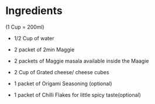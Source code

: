 # Ingredients

(1 Cup = 200ml)

* 1/2 Cup of water

* 2 packet of 2min Maggie

* 2 packets of Maggie masala available inside the Maagie

* 2 Cup of Grated cheese/ cheese cubes

* 1 packet of Origami Seasoning (optional)

* 1 packet of Chilli Flakes for little spicy taste(optional)